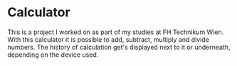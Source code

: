 # Calculator
This is a project I worked on as part of my studies at FH Technikum Wien.
With this calculator it is possible to add, subtract, multiply and divide numbers.
The history of calculation get's displayed next to it or underneath, depending on the device used.
